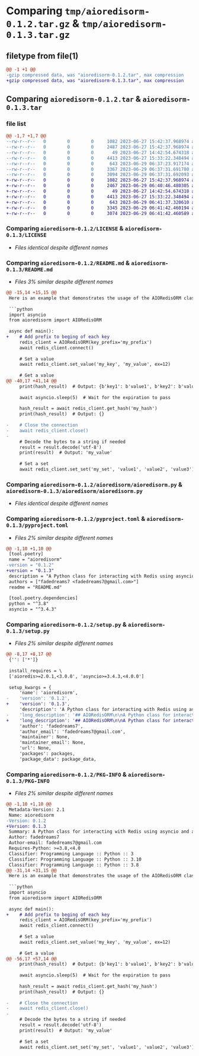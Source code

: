 # Comparing `tmp/aioredisorm-0.1.2.tar.gz` & `tmp/aioredisorm-0.1.3.tar.gz`

## filetype from file(1)

```diff
@@ -1 +1 @@
-gzip compressed data, was "aioredisorm-0.1.2.tar", max compression
+gzip compressed data, was "aioredisorm-0.1.3.tar", max compression
```

## Comparing `aioredisorm-0.1.2.tar` & `aioredisorm-0.1.3.tar`

### file list

```diff
@@ -1,7 +1,7 @@
--rw-r--r--   0        0        0     1082 2023-06-27 15:42:37.968974 aioredisorm-0.1.2/LICENSE
--rw-r--r--   0        0        0     2487 2023-06-27 15:42:37.968974 aioredisorm-0.1.2/README.md
--rw-r--r--   0        0        0       49 2023-06-27 14:42:54.674318 aioredisorm-0.1.2/aioredisorm/__init__.py
--rw-r--r--   0        0        0     4413 2023-06-27 15:33:22.348494 aioredisorm-0.1.2/aioredisorm/aioredisorm.py
--rw-r--r--   0        0        0      643 2023-06-29 06:37:23.917174 aioredisorm-0.1.2/pyproject.toml
--rw-r--r--   0        0        0     3367 2023-06-29 06:37:31.691780 aioredisorm-0.1.2/setup.py
--rw-r--r--   0        0        0     3094 2023-06-29 06:37:31.692093 aioredisorm-0.1.2/PKG-INFO
+-rw-r--r--   0        0        0     1082 2023-06-27 15:42:37.968974 aioredisorm-0.1.3/LICENSE
+-rw-r--r--   0        0        0     2467 2023-06-29 06:40:46.480305 aioredisorm-0.1.3/README.md
+-rw-r--r--   0        0        0       49 2023-06-27 14:42:54.674318 aioredisorm-0.1.3/aioredisorm/__init__.py
+-rw-r--r--   0        0        0     4413 2023-06-27 15:33:22.348494 aioredisorm-0.1.3/aioredisorm/aioredisorm.py
+-rw-r--r--   0        0        0      643 2023-06-29 06:41:37.320610 aioredisorm-0.1.3/pyproject.toml
+-rw-r--r--   0        0        0     3345 2023-06-29 06:41:42.460194 aioredisorm-0.1.3/setup.py
+-rw-r--r--   0        0        0     3074 2023-06-29 06:41:42.460589 aioredisorm-0.1.3/PKG-INFO
```

### Comparing `aioredisorm-0.1.2/LICENSE` & `aioredisorm-0.1.3/LICENSE`

 * *Files identical despite different names*

### Comparing `aioredisorm-0.1.2/README.md` & `aioredisorm-0.1.3/README.md`

 * *Files 3% similar despite different names*

```diff
@@ -15,14 +15,15 @@
 Here is an example that demonstrates the usage of the AIORedisORM class:
 
 ```python
 import asyncio
 from aioredisorm import AIORedisORM
 
 async def main():
+    # Add prefix to beging of each key
     redis_client = AIORedisORM(key_prefix='my_prefix')
     await redis_client.connect()
 
     # Set a value
     await redis_client.set_value('my_key', 'my_value', ex=12)
 
     # Get a value
@@ -40,17 +41,14 @@
     print(hash_result)  # Output: {b'key1': b'value1', b'key2': b'value2', b'key3': b'123'}
 
     await asyncio.sleep(5)  # Wait for the expiration to pass
 
     hash_result = await redis_client.get_hash('my_hash')
     print(hash_result)  # Output: {}
 
-    # Close the connection
-    await redis_client.close()
-
     # Decode the bytes to a string if needed
     result = result.decode('utf-8')
     print(result)  # Output: 'my_value'
 
     # Set a set
     await redis_client.set_set('my_set', 'value1', 'value2', 'value3')
```

### Comparing `aioredisorm-0.1.2/aioredisorm/aioredisorm.py` & `aioredisorm-0.1.3/aioredisorm/aioredisorm.py`

 * *Files identical despite different names*

### Comparing `aioredisorm-0.1.2/pyproject.toml` & `aioredisorm-0.1.3/pyproject.toml`

 * *Files 2% similar despite different names*

```diff
@@ -1,10 +1,10 @@
 [tool.poetry]
 name = "aioredisorm"
-version = "0.1.2"
+version = "0.1.3"
 description = "A Python class for interacting with Redis using asyncio and aioredis."
 authors = ["fadedreams7 <fadedreams7@gmail.com>"]
 readme = "README.md"
 
 [tool.poetry.dependencies]
 python = "^3.8"
 asyncio = "^3.4.3"
```

### Comparing `aioredisorm-0.1.2/setup.py` & `aioredisorm-0.1.3/setup.py`

 * *Files 2% similar despite different names*

```diff
@@ -8,17 +8,17 @@
 {'': ['*']}
 
 install_requires = \
 ['aioredis>=2.0.1,<3.0.0', 'asyncio>=3.4.3,<4.0.0']
 
 setup_kwargs = {
     'name': 'aioredisorm',
-    'version': '0.1.2',
+    'version': '0.1.3',
     'description': 'A Python class for interacting with Redis using asyncio and aioredis.',
-    'long_description': '## AIORedisORM\n\nA Python class for interacting with Redis using asyncio and aioredis.\n\n### Installation\n\nYou can install AIORedisORM using pip:\n\n```\npip install aioredisorm\n```\n\n### Example Usage\n\nHere is an example that demonstrates the usage of the AIORedisORM class:\n\n```python\nimport asyncio\nfrom aioredisorm import AIORedisORM\n\nasync def main():\n    redis_client = AIORedisORM(key_prefix=\'my_prefix\')\n    await redis_client.connect()\n\n    # Set a value\n    await redis_client.set_value(\'my_key\', \'my_value\', ex=12)\n\n    # Get a value\n    result = await redis_client.get_value(\'my_key\')\n    print(result)  # Output: b\'my_value\'\n\n    # Set a hash\n    await redis_client.set_hash(\'my_hash\', {\'key1\': \'value1\', \'key2\': \'value2\', \'key3\': 13})\n\n    # Set a hash with expiration\n    await redis_client.set_hash(\'my_hash\', {\'key1\': \'value1\', \'key2\': \'value2\', \'key3\': 13}, ex=5)\n\n    # Get a hash\n    hash_result = await redis_client.get_hash(\'my_hash\')\n    print(hash_result)  # Output: {b\'key1\': b\'value1\', b\'key2\': b\'value2\', b\'key3\': b\'123\'}\n\n    await asyncio.sleep(5)  # Wait for the expiration to pass\n\n    hash_result = await redis_client.get_hash(\'my_hash\')\n    print(hash_result)  # Output: {}\n\n    # Close the connection\n    await redis_client.close()\n\n    # Decode the bytes to a string if needed\n    result = result.decode(\'utf-8\')\n    print(result)  # Output: \'my_value\'\n\n    # Set a set\n    await redis_client.set_set(\'my_set\', \'value1\', \'value2\', \'value3\')\n\n    # Get a set\n    set_result = await redis_client.get_set(\'my_set\')\n    print("set_result", set_result)  # Output: {b\'value1\', b\'value2\', b\'value3\'}\n\n    # Transaction example\n    commands = [\n        (\'set\', \'key1\', \'value1\'),\n        (\'set\', \'key2\', \'value2\')\n    ]\n    results = await redis_client.execute_transaction(commands)\n    print(results)  # Output: [(True, True)]\n\n    # Set a list\n    await redis_client.set_list(\'my_list\', \'value1\', \'value2\', \'value3\')\n\n    # Get a list\n    list_result = await redis_client.get_list(\'my_list\')\n    print(list_result)  # Output: [b\'value1\', b\'value2\', b\'value3\']\n\n    # Get the expiration time of a key\n    ttl, pttl = await redis_client.get_key_expiration(\'key1\')\n    print(f"TTL of \'my_key\': {ttl} seconds")\n    print(f"PTTL of \'my_key\': {pttl} milliseconds")\n\n    # Close the connection\n    await redis_client.close()\n\n# Run the async example\nasyncio.run(main())\n```\n\nMake sure to import the AIORedisORM class and replace \'my_prefix\' with your desired key prefix.\n',
+    'long_description': '## AIORedisORM\n\nA Python class for interacting with Redis using asyncio and aioredis.\n\n### Installation\n\nYou can install AIORedisORM using pip:\n\n```\npip install aioredisorm\n```\n\n### Example Usage\n\nHere is an example that demonstrates the usage of the AIORedisORM class:\n\n```python\nimport asyncio\nfrom aioredisorm import AIORedisORM\n\nasync def main():\n    # Add prefix to beging of each key\n    redis_client = AIORedisORM(key_prefix=\'my_prefix\')\n    await redis_client.connect()\n\n    # Set a value\n    await redis_client.set_value(\'my_key\', \'my_value\', ex=12)\n\n    # Get a value\n    result = await redis_client.get_value(\'my_key\')\n    print(result)  # Output: b\'my_value\'\n\n    # Set a hash\n    await redis_client.set_hash(\'my_hash\', {\'key1\': \'value1\', \'key2\': \'value2\', \'key3\': 13})\n\n    # Set a hash with expiration\n    await redis_client.set_hash(\'my_hash\', {\'key1\': \'value1\', \'key2\': \'value2\', \'key3\': 13}, ex=5)\n\n    # Get a hash\n    hash_result = await redis_client.get_hash(\'my_hash\')\n    print(hash_result)  # Output: {b\'key1\': b\'value1\', b\'key2\': b\'value2\', b\'key3\': b\'123\'}\n\n    await asyncio.sleep(5)  # Wait for the expiration to pass\n\n    hash_result = await redis_client.get_hash(\'my_hash\')\n    print(hash_result)  # Output: {}\n\n    # Decode the bytes to a string if needed\n    result = result.decode(\'utf-8\')\n    print(result)  # Output: \'my_value\'\n\n    # Set a set\n    await redis_client.set_set(\'my_set\', \'value1\', \'value2\', \'value3\')\n\n    # Get a set\n    set_result = await redis_client.get_set(\'my_set\')\n    print("set_result", set_result)  # Output: {b\'value1\', b\'value2\', b\'value3\'}\n\n    # Transaction example\n    commands = [\n        (\'set\', \'key1\', \'value1\'),\n        (\'set\', \'key2\', \'value2\')\n    ]\n    results = await redis_client.execute_transaction(commands)\n    print(results)  # Output: [(True, True)]\n\n    # Set a list\n    await redis_client.set_list(\'my_list\', \'value1\', \'value2\', \'value3\')\n\n    # Get a list\n    list_result = await redis_client.get_list(\'my_list\')\n    print(list_result)  # Output: [b\'value1\', b\'value2\', b\'value3\']\n\n    # Get the expiration time of a key\n    ttl, pttl = await redis_client.get_key_expiration(\'key1\')\n    print(f"TTL of \'my_key\': {ttl} seconds")\n    print(f"PTTL of \'my_key\': {pttl} milliseconds")\n\n    # Close the connection\n    await redis_client.close()\n\n# Run the async example\nasyncio.run(main())\n```\n\nMake sure to import the AIORedisORM class and replace \'my_prefix\' with your desired key prefix.\n',
     'author': 'fadedreams7',
     'author_email': 'fadedreams7@gmail.com',
     'maintainer': None,
     'maintainer_email': None,
     'url': None,
     'packages': packages,
     'package_data': package_data,
```

### Comparing `aioredisorm-0.1.2/PKG-INFO` & `aioredisorm-0.1.3/PKG-INFO`

 * *Files 2% similar despite different names*

```diff
@@ -1,10 +1,10 @@
 Metadata-Version: 2.1
 Name: aioredisorm
-Version: 0.1.2
+Version: 0.1.3
 Summary: A Python class for interacting with Redis using asyncio and aioredis.
 Author: fadedreams7
 Author-email: fadedreams7@gmail.com
 Requires-Python: >=3.8,<4.0
 Classifier: Programming Language :: Python :: 3
 Classifier: Programming Language :: Python :: 3.10
 Classifier: Programming Language :: Python :: 3.8
@@ -31,14 +31,15 @@
 Here is an example that demonstrates the usage of the AIORedisORM class:
 
 ```python
 import asyncio
 from aioredisorm import AIORedisORM
 
 async def main():
+    # Add prefix to beging of each key
     redis_client = AIORedisORM(key_prefix='my_prefix')
     await redis_client.connect()
 
     # Set a value
     await redis_client.set_value('my_key', 'my_value', ex=12)
 
     # Get a value
@@ -56,17 +57,14 @@
     print(hash_result)  # Output: {b'key1': b'value1', b'key2': b'value2', b'key3': b'123'}
 
     await asyncio.sleep(5)  # Wait for the expiration to pass
 
     hash_result = await redis_client.get_hash('my_hash')
     print(hash_result)  # Output: {}
 
-    # Close the connection
-    await redis_client.close()
-
     # Decode the bytes to a string if needed
     result = result.decode('utf-8')
     print(result)  # Output: 'my_value'
 
     # Set a set
     await redis_client.set_set('my_set', 'value1', 'value2', 'value3')
```

